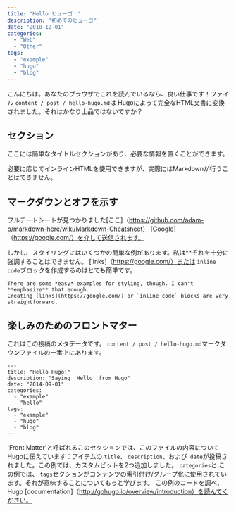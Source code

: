 ```yaml
---
title: "Hello ヒューゴ！"
description: "初めてのヒューゴ"
date: "2018-12-01"
categories:
  - "Web"
  - "Other"
tags:
  - "example"
  - "hugo"
  - "blog"
---
```


こんにちは。あなたのブラウザでこれを読んでいるなら、良い仕事です！ファイル `content / post / hello-hugo.md`は
Hugoによって完全なHTML文書に変換されました。それはかなり上品ではないですか？

<!--more-->

セクション
---------

ここには簡単なタイトルセクションがあり、必要な情報を置くことができます。

必要に応じてインラインHTMLを使用できますが、実際にはMarkdownが行うことはできません。

マークダウンとオフを示す
-------------------------

フルチートシートが見つかりました[ここ]（https://github.com/adam-p/markdown-here/wiki/Markdown-Cheatsheet）
[Google]（https://google.com/）を介して送信されます。

しかし、スタイリングにはいくつかの簡単な例があります。私は**それを十分に強調することはできません。
[links]（https://google.com/）または `inline code`ブロックを作成するのはとても簡単です。

```
There are some *easy* examples for styling, though. I can't **emphasize** that enough.
Creating [links](https://google.com/) or `inline code` blocks are very straightforward.
```

楽しみのためのフロントマター
--------------------

これはこの投稿のメタデータです。 `content / post / hello-hugo.md`マークダウンファイルの一番上にあります。

```
---
title: "Hello Hugo!"
description: "Saying 'Hello' from Hugo"
date: "2014-09-01"
categories:
  - "example"
  - "hello"
tags:
  - "example"
  - "hugo"
  - "blog"
---
```

'Front Matter'と呼ばれるこのセクションでは、このファイルの内容についてHugoに伝えています：アイテムの `title`、
`description`、および` date`が投稿されました。この例では、カスタムビットを2つ追加しました。 `categories`と
この例では、 `tags`セクションがコンテンツの索引付け/グループ化に使用されています。それが意味することについてもっと学びます。
この例のコードを調べ、Hugo [documentation]（http://gohugo.io/overview/introduction）を読んでください。
